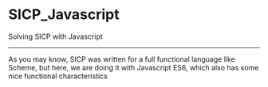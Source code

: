 # SICP_Javascript
Solving SICP with Javascript

----------------------------------------------------------------------------

As you may know, SICP was written for a full functional language like Scheme,
but here, we are doing it with Javascript ES6, which also has some nice 
functional characteristics
